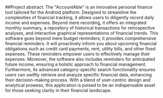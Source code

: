 ##Project abstract:
The "AccountAble" is an innovative personal finance tool tailored for the Android platform.
Designed to streamline the complexities of financial tracking, it allows users to diligently
record daily income and expenses. Beyond mere recording, it offers an integrated monthly
summary, a repository of historical transactions for retrospective analyses, and interactive
graphical representations of financial trends. This software goes beyond mere budget
reminders; it provides comprehensive financial reminders. It will proactively inform you
about upcoming financial obligations such as credit card payments, rent, utility bills, and
other fixed expenses. These reminders empower users to effectively manage their expenses.
Moreover, the software also includes reminders for anticipated future income, ensuring a
holistic approach to financial management. Furthermore, its advanced category-specific
search functionality ensures users can swiftly retrieve and analyze specific financial data,
enhancing their decision-making process. With a blend of user-centric design and analytical
prowess, this application is poised to be an indispensable asset for those seeking clarity in
their financial landscape.
